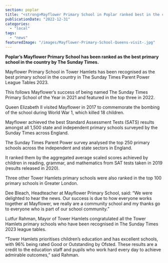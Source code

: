 ```yaml
---
section: poplar
title: "<strong>Mayflower Primary School in Poplar ranked best in the country</strong>"
publicationDate: "2022-12-31"
categories: 
  - "local"
tags: 
  - "news"
featuredImage: "/images/Mayflower-Primary-School-Queens-visit-.jpg"
---
```


**Poplar’s Mayflower Primary School has been ranked as the best primary school in the country by The Sunday Times.**

Mayflower Primary School in Tower Hamlets has been recognised as the best primary school in the country in The Sunday Times Parent Power League Tables 2023.

This follows Mayflower’s success of being named The Sunday Times Primary School of the Year in 2021 and featured in the top three in 2022. 

Queen Elizabeth II visited Mayflower in 2017 to commemorate the bombing of the school during World War 1, which killed 18 children.

Mayflower achieved the best Standard Assessment Tests (SATS) results amongst all 1,500 state and independent primary schools surveyed by the Sunday Times across England.

The Sunday Times Parent Power survey analysed the top 250 primary schools across the independent and state sectors in England.

It ranked them by the aggregated average scaled scores achieved by children in reading, grammar, and mathematics from SAT tests taken in 2019 (results released in 2020).

Three other Tower Hamlets primary schools were also ranked in the top 100 primary schools in Greater London.

Dee Bleach, Headteacher at Mayflower Primary School, said: “We were delighted to hear the news. Our success is due to how everyone works together at Mayflower, we really are a community school and my thanks go to everyone who is part of our school community.”

Lutfur Rahman, Mayor of Tower Hamlets congratulated all the Tower Hamlets primary schools who have been recognised in The Sunday Times 2023 league tables.

“Tower Hamlets prioritises children’s education and has excellent schools, with 96% being rated Good or Outstanding by Ofsted. These results are a credit to the education staff and pupils who work hard every day to achieve admirable outcomes,” said Rahman.
